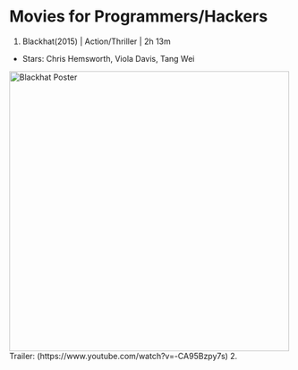 # Movies for Programmers/Hackers
1. Blackhat(2015) | Action/Thriller | 2h 13m
  - Stars: Chris Hemsworth, Viola Davis, Tang Wei
<img src="https://static1.colliderimages.com/wordpress/wp-content/uploads/2022/03/blackhat.jpg" alt="Blackhat Poster" width="500">
Trailer: (https://www.youtube.com/watch?v=-CA95Bzpy7s)
2. 

